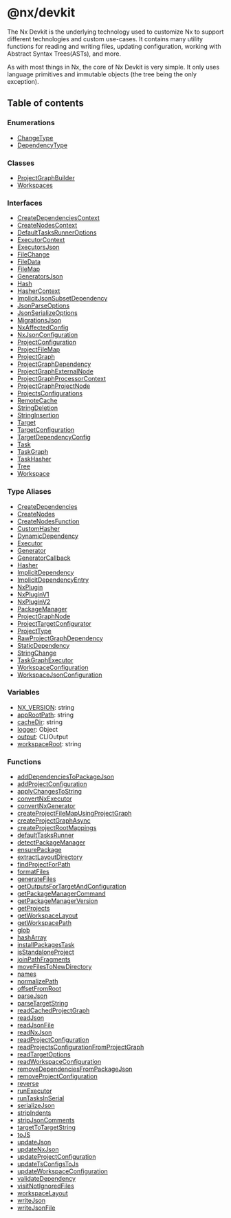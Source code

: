 # @nx/devkit

The Nx Devkit is the underlying technology used to customize Nx to support
different technologies and custom use-cases. It contains many utility
functions for reading and writing files, updating configuration,
working with Abstract Syntax Trees(ASTs), and more.

As with most things in Nx, the core of Nx Devkit is very simple.
It only uses language primitives and immutable objects
(the tree being the only exception).

## Table of contents

### Enumerations

- [ChangeType](../../devkit/documents/ChangeType)
- [DependencyType](../../devkit/documents/DependencyType)

### Classes

- [ProjectGraphBuilder](../../devkit/documents/ProjectGraphBuilder)
- [Workspaces](../../devkit/documents/Workspaces)

### Interfaces

- [CreateDependenciesContext](../../devkit/documents/CreateDependenciesContext)
- [CreateNodesContext](../../devkit/documents/CreateNodesContext)
- [DefaultTasksRunnerOptions](../../devkit/documents/DefaultTasksRunnerOptions)
- [ExecutorContext](../../devkit/documents/ExecutorContext)
- [ExecutorsJson](../../devkit/documents/ExecutorsJson)
- [FileChange](../../devkit/documents/FileChange)
- [FileData](../../devkit/documents/FileData)
- [FileMap](../../devkit/documents/FileMap)
- [GeneratorsJson](../../devkit/documents/GeneratorsJson)
- [Hash](../../devkit/documents/Hash)
- [HasherContext](../../devkit/documents/HasherContext)
- [ImplicitJsonSubsetDependency](../../devkit/documents/ImplicitJsonSubsetDependency)
- [JsonParseOptions](../../devkit/documents/JsonParseOptions)
- [JsonSerializeOptions](../../devkit/documents/JsonSerializeOptions)
- [MigrationsJson](../../devkit/documents/MigrationsJson)
- [NxAffectedConfig](../../devkit/documents/NxAffectedConfig)
- [NxJsonConfiguration](../../devkit/documents/NxJsonConfiguration)
- [ProjectConfiguration](../../devkit/documents/ProjectConfiguration)
- [ProjectFileMap](../../devkit/documents/ProjectFileMap)
- [ProjectGraph](../../devkit/documents/ProjectGraph)
- [ProjectGraphDependency](../../devkit/documents/ProjectGraphDependency)
- [ProjectGraphExternalNode](../../devkit/documents/ProjectGraphExternalNode)
- [ProjectGraphProcessorContext](../../devkit/documents/ProjectGraphProcessorContext)
- [ProjectGraphProjectNode](../../devkit/documents/ProjectGraphProjectNode)
- [ProjectsConfigurations](../../devkit/documents/ProjectsConfigurations)
- [RemoteCache](../../devkit/documents/RemoteCache)
- [StringDeletion](../../devkit/documents/StringDeletion)
- [StringInsertion](../../devkit/documents/StringInsertion)
- [Target](../../devkit/documents/Target)
- [TargetConfiguration](../../devkit/documents/TargetConfiguration)
- [TargetDependencyConfig](../../devkit/documents/TargetDependencyConfig)
- [Task](../../devkit/documents/Task)
- [TaskGraph](../../devkit/documents/TaskGraph)
- [TaskHasher](../../devkit/documents/TaskHasher)
- [Tree](../../devkit/documents/Tree)
- [Workspace](../../devkit/documents/Workspace)

### Type Aliases

- [CreateDependencies](../../devkit/documents/CreateDependencies)
- [CreateNodes](../../devkit/documents/CreateNodes)
- [CreateNodesFunction](../../devkit/documents/CreateNodesFunction)
- [CustomHasher](../../devkit/documents/CustomHasher)
- [DynamicDependency](../../devkit/documents/DynamicDependency)
- [Executor](../../devkit/documents/Executor)
- [Generator](../../devkit/documents/Generator)
- [GeneratorCallback](../../devkit/documents/GeneratorCallback)
- [Hasher](../../devkit/documents/Hasher)
- [ImplicitDependency](../../devkit/documents/ImplicitDependency)
- [ImplicitDependencyEntry](../../devkit/documents/ImplicitDependencyEntry)
- [NxPlugin](../../devkit/documents/NxPlugin)
- [NxPluginV1](../../devkit/documents/NxPluginV1)
- [NxPluginV2](../../devkit/documents/NxPluginV2)
- [PackageManager](../../devkit/documents/PackageManager)
- [ProjectGraphNode](../../devkit/documents/ProjectGraphNode)
- [ProjectTargetConfigurator](../../devkit/documents/ProjectTargetConfigurator)
- [ProjectType](../../devkit/documents/ProjectType)
- [RawProjectGraphDependency](../../devkit/documents/RawProjectGraphDependency)
- [StaticDependency](../../devkit/documents/StaticDependency)
- [StringChange](../../devkit/documents/StringChange)
- [TaskGraphExecutor](../../devkit/documents/TaskGraphExecutor)
- [WorkspaceConfiguration](../../devkit/documents/WorkspaceConfiguration)
- [WorkspaceJsonConfiguration](../../devkit/documents/WorkspaceJsonConfiguration)

### Variables

- [NX_VERSION](../../devkit/documents/NX_VERSION): string
- [appRootPath](../../devkit/documents/appRootPath): string
- [cacheDir](../../devkit/documents/cacheDir): string
- [logger](../../devkit/documents/logger): Object
- [output](../../devkit/documents/output): CLIOutput
- [workspaceRoot](../../devkit/documents/workspaceRoot): string

### Functions

- [addDependenciesToPackageJson](../../devkit/documents/addDependenciesToPackageJson)
- [addProjectConfiguration](../../devkit/documents/addProjectConfiguration)
- [applyChangesToString](../../devkit/documents/applyChangesToString)
- [convertNxExecutor](../../devkit/documents/convertNxExecutor)
- [convertNxGenerator](../../devkit/documents/convertNxGenerator)
- [createProjectFileMapUsingProjectGraph](../../devkit/documents/createProjectFileMapUsingProjectGraph)
- [createProjectGraphAsync](../../devkit/documents/createProjectGraphAsync)
- [createProjectRootMappings](../../devkit/documents/createProjectRootMappings)
- [defaultTasksRunner](../../devkit/documents/defaultTasksRunner)
- [detectPackageManager](../../devkit/documents/detectPackageManager)
- [ensurePackage](../../devkit/documents/ensurePackage)
- [extractLayoutDirectory](../../devkit/documents/extractLayoutDirectory)
- [findProjectForPath](../../devkit/documents/findProjectForPath)
- [formatFiles](../../devkit/documents/formatFiles)
- [generateFiles](../../devkit/documents/generateFiles)
- [getOutputsForTargetAndConfiguration](../../devkit/documents/getOutputsForTargetAndConfiguration)
- [getPackageManagerCommand](../../devkit/documents/getPackageManagerCommand)
- [getPackageManagerVersion](../../devkit/documents/getPackageManagerVersion)
- [getProjects](../../devkit/documents/getProjects)
- [getWorkspaceLayout](../../devkit/documents/getWorkspaceLayout)
- [getWorkspacePath](../../devkit/documents/getWorkspacePath)
- [glob](../../devkit/documents/glob)
- [hashArray](../../devkit/documents/hashArray)
- [installPackagesTask](../../devkit/documents/installPackagesTask)
- [isStandaloneProject](../../devkit/documents/isStandaloneProject)
- [joinPathFragments](../../devkit/documents/joinPathFragments)
- [moveFilesToNewDirectory](../../devkit/documents/moveFilesToNewDirectory)
- [names](../../devkit/documents/names)
- [normalizePath](../../devkit/documents/normalizePath)
- [offsetFromRoot](../../devkit/documents/offsetFromRoot)
- [parseJson](../../devkit/documents/parseJson)
- [parseTargetString](../../devkit/documents/parseTargetString)
- [readCachedProjectGraph](../../devkit/documents/readCachedProjectGraph)
- [readJson](../../devkit/documents/readJson)
- [readJsonFile](../../devkit/documents/readJsonFile)
- [readNxJson](../../devkit/documents/readNxJson)
- [readProjectConfiguration](../../devkit/documents/readProjectConfiguration)
- [readProjectsConfigurationFromProjectGraph](../../devkit/documents/readProjectsConfigurationFromProjectGraph)
- [readTargetOptions](../../devkit/documents/readTargetOptions)
- [readWorkspaceConfiguration](../../devkit/documents/readWorkspaceConfiguration)
- [removeDependenciesFromPackageJson](../../devkit/documents/removeDependenciesFromPackageJson)
- [removeProjectConfiguration](../../devkit/documents/removeProjectConfiguration)
- [reverse](../../devkit/documents/reverse)
- [runExecutor](../../devkit/documents/runExecutor)
- [runTasksInSerial](../../devkit/documents/runTasksInSerial)
- [serializeJson](../../devkit/documents/serializeJson)
- [stripIndents](../../devkit/documents/stripIndents)
- [stripJsonComments](../../devkit/documents/stripJsonComments)
- [targetToTargetString](../../devkit/documents/targetToTargetString)
- [toJS](../../devkit/documents/toJS)
- [updateJson](../../devkit/documents/updateJson)
- [updateNxJson](../../devkit/documents/updateNxJson)
- [updateProjectConfiguration](../../devkit/documents/updateProjectConfiguration)
- [updateTsConfigsToJs](../../devkit/documents/updateTsConfigsToJs)
- [updateWorkspaceConfiguration](../../devkit/documents/updateWorkspaceConfiguration)
- [validateDependency](../../devkit/documents/validateDependency)
- [visitNotIgnoredFiles](../../devkit/documents/visitNotIgnoredFiles)
- [workspaceLayout](../../devkit/documents/workspaceLayout)
- [writeJson](../../devkit/documents/writeJson)
- [writeJsonFile](../../devkit/documents/writeJsonFile)
